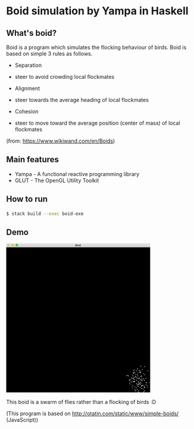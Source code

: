 # Boid simulation by Yampa in Haskell


## What's boid?

Boid is a program which simulates the flocking behaviour of birds.
Boid is based on simple 3 rules as follows.

* Separation
 - steer to avoid crowding local flockmates
* Alignment
 - steer towards the average heading of local flockmates
* Cohesion
 - steer to move toward the average position (center of mass) of local flockmates

 (from: https://www.wikiwand.com/en/Boids)


## Main features

* Yampa - A functional reactive programming library
* GLUT  - The OpenGL Utility Toolkit


## How to run


```sh
$ stack build --exec boid-exe
```

## Demo

<img src="images/demo.gif" height="400"/>

This boid is a swarm of flies rather than a flocking of birds :D

(This program is based on http://otatin.com/static/www/simple-boids/ (JavaScript))
